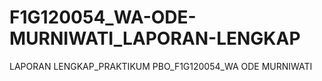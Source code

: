 # F1G120054_WA-ODE-MURNIWATI_LAPORAN-LENGKAP
LAPORAN LENGKAP_PRAKTIKUM PBO_F1G120054_WA ODE MURNIWATI
